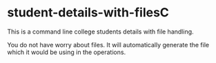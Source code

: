 # student-details-with-filesC
This is a command line college students details with file handling.

You do not have worry about files. It will automatically generate the file which it would be using in the operations.
